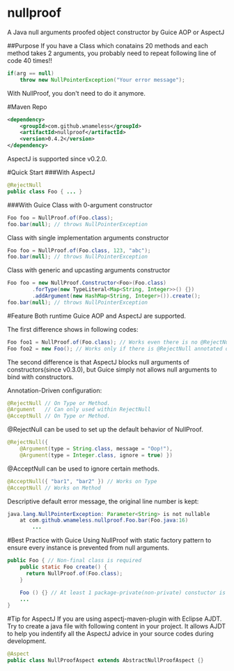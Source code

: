 nullproof
=============
A Java null arguments proofed object constructor by Guice AOP or AspectJ

##Purpose
If you have a Class which conatains 20 methods and each method takes 2 arguments,
you probably need to repeat following line of code 40 times!!
```java
if(arg == null)
    throw new NullPointerException("Your error message");
```
With NullProof, you don't need to do it anymore.

#Maven Repo
```xml
<dependency>
    <groupId>com.github.wnameless</groupId>
    <artifactId>nullproof</artifactId>
    <version>0.4.2</version>
</dependency>
```
AspectJ is supported since v0.2.0.

#Quick Start
###With AspectJ
```java
@RejectNull
public class Foo { ... }
```

###With Guice
Class with 0-argument constructor
```java
Foo foo = NullProof.of(Foo.class);
foo.bar(null); // throws NullPointerException
```

Class with single implementation arguments constructor
```java
Foo foo = NullProof.of(Foo.class, 123, "abc");
foo.bar(null); // throws NullPointerException
```

Class with generic and upcasting arguments constructor
```java
Foo foo = new NullProof.Constructor<Foo>(Foo.class)
        .forType(new TypeLiteral<Map<String, Integer>>() {})
        .addArgument(new HashMap<String, Integer>()).create();
foo.bar(null); // throws NullPointerException
```

#Feature
Both runtime Guice AOP and AspectJ are supported.

The first difference shows in following codes:
```java
Foo foo1 = NullProof.of(Foo.class); // Works even there is no @RejectNull found on the class.
Foo foo2 = new Foo(); // Works only if there is @RejectNull annotated on the class (and of course you have to compile it with AspectJ).
```
The second difference is that AspectJ blocks null arguments of constructors(since v0.3.0),
but Guice simply not allows null arguments to bind with constructors.

Annotation-Driven configuration:
```java
@RejectNull // On Type or Method.
@Argument   // Can only used within RejectNull
@AcceptNull // On Type or Method.
```

@RejectNull can be used to set up the default behavior of NullProof.
```java
@RejectNull({
    @Argument(type = String.class, message = "Oop!"),
    @Argument(type = Integer.class, ignore = true) })
```

@AcceptNull can be used to ignore certain methods.
```java
@AcceptNull({ "bar1", "bar2" }) // Works on Type
@AcceptNull // Works on Method
```

Descriptive default error message, the original line number is kept:
```java
java.lang.NullPointerException: Parameter<String> is not nullable
	at com.github.wnameless.nullproof.Foo.bar(Foo.java:16)
        ...
```

#Best Practice with Guice
Using NullProof with static factory pattern to ensure every instance is prevented from null arguments.
```java
public Foo { // Non-final class is required
    public static Foo create() {
      return NullProof.of(Foo.class);
    }

    Foo () {} // At least 1 package-private(non-private) constuctor is required to let Guice do the AOP
    ...
}
```

#Tip for AspectJ
If you are using aspectj-maven-plugin with Eclipse AJDT. Try to create a java file with following content in your project. It allows AJDT to help you indentify all the AspectJ advice in your source codes during development.
```java
@Aspect
public class NullProofAspect extends AbstractNullProofAspect {}
```
